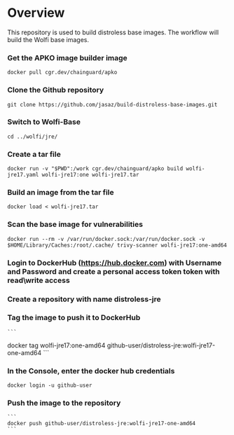 # Overview

This repository is used to build distroless base images. The workflow will build the Wolfi base images. 

### Get the APKO image builder image
   ```
   docker pull cgr.dev/chainguard/apko
   ```
### Clone the Github repository
  ```
  git clone https://github.com/jasaz/build-distroless-base-images.git
  ```
### Switch to Wolfi-Base
   ``` 
   cd ../wolfi/jre/
   ```
### Create a tar file
   ``` 
   docker run -v "$PWD":/work cgr.dev/chainguard/apko build wolfi-jre17.yaml wolfi-jre17:one wolfi-jre17.tar
   ```
### Build an image from the tar file
   ``` 
   docker load < wolfi-jre17.tar
   ```
### Scan the base image for vulnerabilities
   ```
   docker run --rm -v /var/run/docker.sock:/var/run/docker.sock -v $HOME/Library/Caches:/root/.cache/ trivy-scanner wolfi-jre17:one-amd64
   ```
### Login to DockerHub (https://hub.docker.com) with Username and Password and create a personal access token token with read\write access
### Create a repository with name distroless-jre
### Tag the image to push it to DockerHub
    ``` 
   docker tag wolfi-jre17:one-amd64 github-user/distroless-jre:wolfi-jre17-one-amd64
    ```
### In the Console, enter the docker hub credentials
   ``` 
   docker login -u github-user
   ```
### Push the image to the repository
    ``` 
    docker push github-user/distroless-jre:wolfi-jre17-one-amd64
    ```
